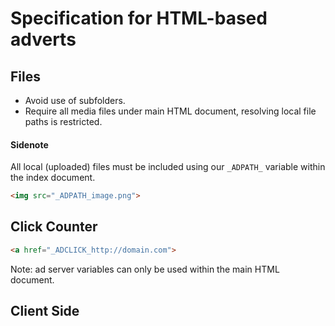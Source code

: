 # Specification for HTML-based adverts

## Files
* Avoid use of subfolders.
* Require all media files under main HTML document, resolving local file paths is restricted.

#### Sidenote
All local (uploaded) files must be included using our `_ADPATH_` variable within the index document.

```html
<img src="_ADPATH_image.png">
```

## Click Counter

```html
<a href="_ADCLICK_http://domain.com">
```

Note: ad server variables can only be used within the main HTML document.

## Client Side
